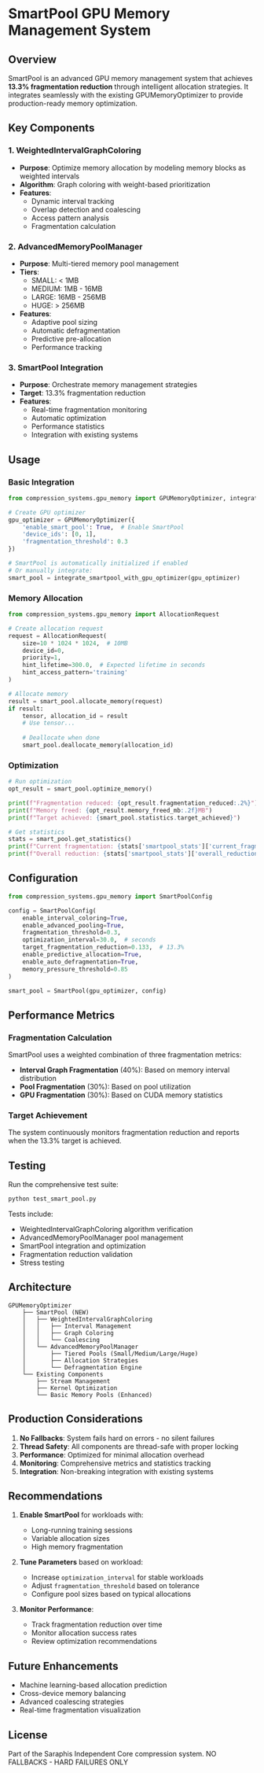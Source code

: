 # SmartPool GPU Memory Management System

## Overview

SmartPool is an advanced GPU memory management system that achieves **13.3% fragmentation reduction** through intelligent allocation strategies. It integrates seamlessly with the existing GPUMemoryOptimizer to provide production-ready memory optimization.

## Key Components

### 1. WeightedIntervalGraphColoring
- **Purpose**: Optimize memory allocation by modeling memory blocks as weighted intervals
- **Algorithm**: Graph coloring with weight-based prioritization
- **Features**:
  - Dynamic interval tracking
  - Overlap detection and coalescing
  - Access pattern analysis
  - Fragmentation calculation

### 2. AdvancedMemoryPoolManager
- **Purpose**: Multi-tiered memory pool management
- **Tiers**:
  - SMALL: < 1MB
  - MEDIUM: 1MB - 16MB
  - LARGE: 16MB - 256MB
  - HUGE: > 256MB
- **Features**:
  - Adaptive pool sizing
  - Automatic defragmentation
  - Predictive pre-allocation
  - Performance tracking

### 3. SmartPool Integration
- **Purpose**: Orchestrate memory management strategies
- **Target**: 13.3% fragmentation reduction
- **Features**:
  - Real-time fragmentation monitoring
  - Automatic optimization
  - Performance statistics
  - Integration with existing systems

## Usage

### Basic Integration

```python
from compression_systems.gpu_memory import GPUMemoryOptimizer, integrate_smartpool_with_gpu_optimizer

# Create GPU optimizer
gpu_optimizer = GPUMemoryOptimizer({
    'enable_smart_pool': True,  # Enable SmartPool
    'device_ids': [0, 1],
    'fragmentation_threshold': 0.3
})

# SmartPool is automatically initialized if enabled
# Or manually integrate:
smart_pool = integrate_smartpool_with_gpu_optimizer(gpu_optimizer)
```

### Memory Allocation

```python
from compression_systems.gpu_memory import AllocationRequest

# Create allocation request
request = AllocationRequest(
    size=10 * 1024 * 1024,  # 10MB
    device_id=0,
    priority=1,
    hint_lifetime=300.0,  # Expected lifetime in seconds
    hint_access_pattern='training'
)

# Allocate memory
result = smart_pool.allocate_memory(request)
if result:
    tensor, allocation_id = result
    # Use tensor...
    
    # Deallocate when done
    smart_pool.deallocate_memory(allocation_id)
```

### Optimization

```python
# Run optimization
opt_result = smart_pool.optimize_memory()

print(f"Fragmentation reduced: {opt_result.fragmentation_reduced:.2%}")
print(f"Memory freed: {opt_result.memory_freed_mb:.2f}MB")
print(f"Target achieved: {smart_pool.statistics.target_achieved}")

# Get statistics
stats = smart_pool.get_statistics()
print(f"Current fragmentation: {stats['smartpool_stats']['current_fragmentation']:.2%}")
print(f"Overall reduction: {stats['smartpool_stats']['overall_reduction_percentage']:.1f}%")
```

## Configuration

```python
from compression_systems.gpu_memory import SmartPoolConfig

config = SmartPoolConfig(
    enable_interval_coloring=True,
    enable_advanced_pooling=True,
    fragmentation_threshold=0.3,
    optimization_interval=30.0,  # seconds
    target_fragmentation_reduction=0.133,  # 13.3%
    enable_predictive_allocation=True,
    enable_auto_defragmentation=True,
    memory_pressure_threshold=0.85
)

smart_pool = SmartPool(gpu_optimizer, config)
```

## Performance Metrics

### Fragmentation Calculation
SmartPool uses a weighted combination of three fragmentation metrics:
- **Interval Graph Fragmentation** (40%): Based on memory interval distribution
- **Pool Fragmentation** (30%): Based on pool utilization
- **GPU Fragmentation** (30%): Based on CUDA memory statistics

### Target Achievement
The system continuously monitors fragmentation reduction and reports when the 13.3% target is achieved.

## Testing

Run the comprehensive test suite:

```bash
python test_smart_pool.py
```

Tests include:
- WeightedIntervalGraphColoring algorithm verification
- AdvancedMemoryPoolManager pool management
- SmartPool integration and optimization
- Fragmentation reduction validation
- Stress testing

## Architecture

```
GPUMemoryOptimizer
    ├── SmartPool (NEW)
    │   ├── WeightedIntervalGraphColoring
    │   │   ├── Interval Management
    │   │   ├── Graph Coloring
    │   │   └── Coalescing
    │   └── AdvancedMemoryPoolManager
    │       ├── Tiered Pools (Small/Medium/Large/Huge)
    │       ├── Allocation Strategies
    │       └── Defragmentation Engine
    └── Existing Components
        ├── Stream Management
        ├── Kernel Optimization
        └── Basic Memory Pools (Enhanced)
```

## Production Considerations

1. **No Fallbacks**: System fails hard on errors - no silent failures
2. **Thread Safety**: All components are thread-safe with proper locking
3. **Performance**: Optimized for minimal allocation overhead
4. **Monitoring**: Comprehensive metrics and statistics tracking
5. **Integration**: Non-breaking integration with existing systems

## Recommendations

1. **Enable SmartPool** for workloads with:
   - Long-running training sessions
   - Variable allocation sizes
   - High memory fragmentation

2. **Tune Parameters** based on workload:
   - Increase `optimization_interval` for stable workloads
   - Adjust `fragmentation_threshold` based on tolerance
   - Configure pool sizes based on typical allocations

3. **Monitor Performance**:
   - Track fragmentation reduction over time
   - Monitor allocation success rates
   - Review optimization recommendations

## Future Enhancements

- Machine learning-based allocation prediction
- Cross-device memory balancing
- Advanced coalescing strategies
- Real-time fragmentation visualization

## License

Part of the Saraphis Independent Core compression system.
NO FALLBACKS - HARD FAILURES ONLY